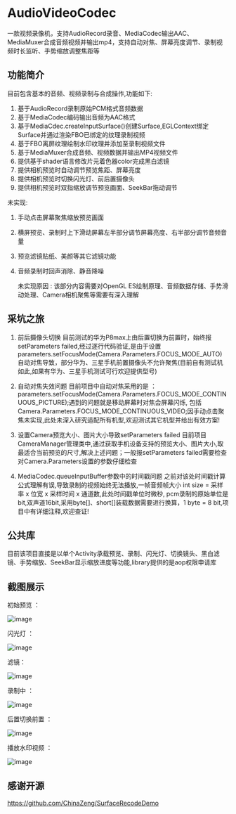 # AudioVideoCodec
一款视频录像机，支持AudioRecord录音、MediaCodec输出AAC、MediaMuxer合成音频视频并输出mp4，支持自动对焦、屏幕亮度调节、录制视频时长监听、手势缩放调整焦距等
## 功能简介
  目前包含基本的音频、视频录制与合成操作,功能如下:
  1. 基于AudioRecord录制原始PCM格式音频数据
  2. 基于MediaCodec编码输出音频为AAC格式
  3. 基于MediaCdec.createInputSurface()创建Surface,EGLContext绑定Surface并通过渲染FBO已绑定的纹理录制视频
  4. 基于FBO离屏纹理绘制水印纹理并添加至录制视频文件
  5. 基于MediaMuxer合成音频、视频数据并输出MP4视频文件
  6. 提供基于shader语言修改片元着色器color完成黑白滤镜
  7. 提供相机预览时自动调节预览焦距、屏幕亮度
  8. 提供相机预览时切换闪光灯、前后置摄像头
  9. 提供相机预览时双指缩放调节预览画面、SeekBar拖动调节
  
 未实现:
 1. 手动点击屏幕聚焦缩放预览画面
 2. 横屏预览、录制时上下滑动屏幕左半部分调节屏幕亮度、右半部分调节音频音量
 3. 预览滤镜贴纸、美颜等其它滤镜功能
 4. 音频录制时回声消除、静音降噪
 
    未实现原因 : 该部分内容需要对OpenGL ES绘制原理、音频数据存储、手势滑动处理、Camera相机聚焦等需要有深入理解
    
    
## 采坑之旅
  1. 前后摄像头切换
  目前测试的华为P8max上由后置切换为前置时，始终报setParameters failed,经过逐行代码验证,是由于设置parameters.setFocusMode(Camera.Parameters.FOCUS_MODE_AUTO)
  自动对焦导致，部分华为、三星手机前置摄像头不允许聚焦(目前自有测试机如此,如果有华为、三星手机测试可行欢迎提供型号)
  
  2. 自动对焦失效问题
  目前项目中自动对焦采用的是 ： parameters.setFocusMode(Camera.Parameters.FOCUS_MODE_CONTINUOUS_PICTURE);遇到的问题就是移动屏幕时对焦会屏幕闪烁,
  包括Camera.Parameters.FOCUS_MODE_CONTINUOUS_VIDEO;因手动点击聚焦未实现,此处未深入研究适配所有机型,欢迎测试其它机型并给出有效方案!
  
  3. 设置Camera预览大小、图片大小导致setParameters failed
  目前项目CameraManager管理类中,通过获取手机设备支持的预览大小、图片大小,取最适合当前预览的尺寸,解决上述问题；一般报setParameters failed需要检查
  对Camera.Parameters设置的参数仔细检查
  
  4. MediaCodec.queueInputBuffer参数中的时间戳问题
  之前对该处时间戳计算公式理解有误,导致录制的视频始终无法播放,一帧音频帧大小 int size = 采样率 x 位宽 x 采样时间 x 通道数,此处时间戳单位时微秒,
  pcm录制的原始单位是bit,双声道16bit,采用byte[]、short[]装载数据需要进行换算，1 byte = 8 bit,项目中有详细注释,欢迎查证!
  
  
## 公共库
  目前该项目直接是以单个Activity承载预览、录制、闪光灯、切换镜头、黑白滤镜、手势缩放、SeekBar显示缩放进度等功能,library提供的是aop权限申请库
  
## 截图展示
  初始预览 ：
    
  ![image](https://github.com/MannaYang/AudioVideoCodec/blob/master/screenshot/ic_preview.png)
  
  闪光灯 ：
    
  ![image](https://github.com/MannaYang/AudioVideoCodec/blob/master/screenshot/ic_flash.png)
  
  滤镜：
    
  ![image](https://github.com/MannaYang/AudioVideoCodec/blob/master/screenshot/ic_filter.png)
  
  录制中 ：
    
  ![image](https://github.com/MannaYang/AudioVideoCodec/blob/master/screenshot/ic_recording.png)
  
  后置切换前置 ：
    
  ![image](https://github.com/MannaYang/AudioVideoCodec/blob/master/screenshot/ic_switch_camera.png)
  
  播放水印视频 ：
    
  ![image](https://github.com/MannaYang/AudioVideoCodec/blob/master/screenshot/ic_water_paly.png)
    
    
## 感谢开源
  https://github.com/ChinaZeng/SurfaceRecodeDemo
